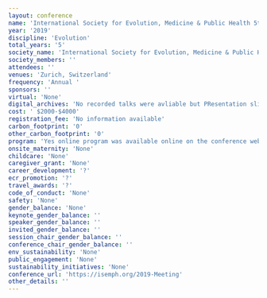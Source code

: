 ```yaml
---
layout: conference 
name: 'International Society for Evolution, Medicine & Public Health 5th Annual Meeting'
year: '2019'
discipline: 'Evolution'
total_years: '5'
society_name: 'International Society for Evolution, Medicine & Public Health '
society_members: ''
attendees: ''
venues: 'Zurich, Switzerland'
frequency: 'Annual '
sponsors: ''
virtual: 'None'
digital_archives: 'No recorded talks were avliable but PResentation slides and posters were (access with ID only, persumably society membership was required).'
cost: ' $2000-$4000'
registration_fee: 'No information available'
carbon_footprint: '0'
other_carbon_footprint: '0'
program: 'Yes online program was available online on the conference website in interactive and .pdf formats.'
onsite_maternity: 'None'
childcare: 'None'
caregiver_grant: 'None'
career_development: '?'
ecr_promotion: '?'
travel_awards: '?'
code_of_conduct: 'None'
safety: 'None'
gender_balance: 'None'
keynote_gender_balance: ''
speaker_gender_balance: ''
invited_gender_balance: ''
session_chair_gender_balance: ''
conference_chair_gender_balance: ''
env_sustainability: 'None'
public_engagement: 'None'
sustainability_initiatives: 'None'
conference_url: 'https://isemph.org/2019-Meeting'
other_details: ''
---
```

